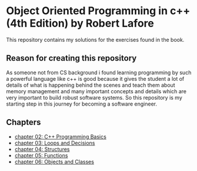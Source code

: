 # Object Oriented Programming in c++ (4th Edition) by Robert Lafore
This repository contains my solutions for the exercises found in the book. 

## Reason for creating this repository
As someone not from CS background i found learning programming by such a powerful language like c++ is good because it gives the student a lot of details of what is happening behind the scenes and teach them about memory management and many important concepts and details which are very important to build robust software systems. So this repository is my starting step in this journey for becoming a software engineer.

## Chapters
- [chapter 02: C++ Programming Basics ](/chap-02/)
- [chapter 03: Loops and Decisions ](/chap-03/)
- [chapter 04: Structures ](/chap-04/)
- [chapter 05: Functions ](/chap-05/)
- [chapter 06: Objects and Classes ](/chap-06/)
